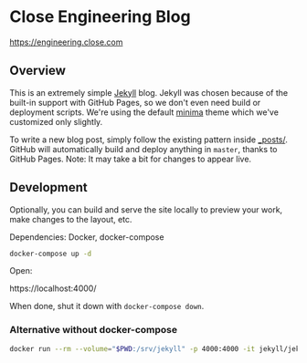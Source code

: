 # Close Engineering Blog

https://engineering.close.com

## Overview

This is an extremely simple [Jekyll](https://jekyllrb.com/) blog. Jekyll was chosen because of the built-in support with GitHub Pages, so we don't even need build or deployment scripts. We're using the default [minima](https://github.com/jekyll/minima) theme which we've customized only slightly.

To write a new blog post, simply follow the existing pattern inside [_posts/](_posts/). GitHub will automatically build and deploy anything in `master`, thanks to GitHub Pages. Note: It may take a bit for changes to appear live.

## Development

Optionally, you can build and serve the site locally to preview your work, make changes to the layout, etc.

Dependencies: Docker, docker-compose

```sh
docker-compose up -d
```

Open:

https://localhost:4000/

When done, shut it down with `docker-compose down`.

### Alternative without docker-compose

```sh
docker run --rm --volume="$PWD:/srv/jekyll" -p 4000:4000 -it jekyll/jekyll jekyll serve
```
